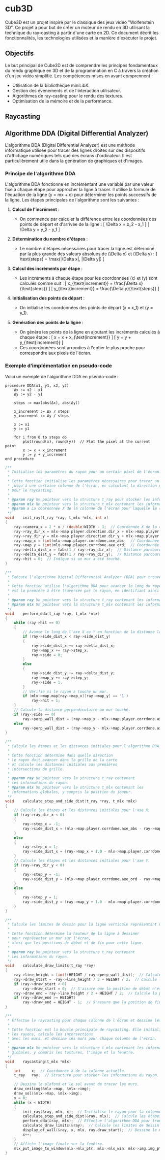 # cub3D
Cube3D est un projet inspiré par le classique des jeux vidéo "Wolfenstein 3D". Ce projet a pour but de créer un moteur de rendu en 3D utilisant la technique du ray-casting à partir d'une carte en 2D. Ce document décrit les fonctionnalités, les technologies utilisées et la manière d'exécuter le projet.

## Objectifs
Le but principal de Cube3D est de comprendre les principes fondamentaux du rendu graphique en 3D et de la programmation en C 
à travers la création d'un jeu vidéo simplifié. Les compétences mises en avant comprennent :

- Utilisation de la bibliothèque miniLibX.
- Gestion des événements et de l'interaction utilisateur.
- Algorithmes de ray-casting pour le rendu des textures.
- Optimisation de la mémoire et de la performance.
## Raycasting
## Algorithme DDA (Digital Differential Analyzer)

L'algorithme DDA (Digital Differential Analyzer) est une méthode informatique utilisée pour tracer des lignes droites sur des dispositifs d'affichage numériques tels que des écrans d'ordinateur. Il est particulièrement utile dans la génération de graphiques et d'images.

### Principe de l'algorithme DDA

L'algorithme DDA fonctionne en incrémentant une variable par une valeur fixe à chaque étape pour approcher la ligne à tracer. Il utilise la formule de l'équation de la ligne \(y = mx + c\) pour déterminer les points successifs de la ligne. Les étapes principales de l'algorithme sont les suivantes :

1. **Calcul de l'incrément** :
   - On commence par calculer la différence entre les coordonnées des points de départ et d'arrivée de la ligne : 
     \[
     \Delta x = x_2 - x_1
     \]
     \[
     \Delta y = y_2 - y_1
     \]

2. **Détermination du nombre d'étapes** :
   - Le nombre d'étapes nécessaires pour tracer la ligne est déterminé par la plus grande des valeurs absolues de \(\Delta x\) et \(\Delta y\) :
     \[
     \text{steps} = \max(|\Delta x|, |\Delta y|)
     \]

3. **Calcul des incréments par étape** :
   - Les incréments à chaque étape pour les coordonnées \(x\) et \(y\) sont calculés comme suit :
     \[
     x_{\text{increment}} = \frac{\Delta x}{\text{steps}}
     \]
     \[
     y_{\text{increment}} = \frac{\Delta y}{\text{steps}}
     \]

4. **Initialisation des points de départ** :
   - On initialise les coordonnées des points de départ \(x = x_1\) et \(y = y_1\).

5. **Génération des points de la ligne** :
   - On génère les points de la ligne en ajoutant les incréments calculés à chaque étape :
     \[
     x = x + x_{\text{increment}}
     \]
     \[
     y = y + y_{\text{increment}}
     \]
   - Ces coordonnées sont arrondies à l'entier le plus proche pour correspondre aux pixels de l'écran.

### Exemple d'implémentation en pseudo-code

Voici un exemple de l'algorithme DDA en pseudo-code :

```pseudo
procedure DDA(x1, y1, x2, y2)
    Δx := x2 - x1
    Δy := y2 - y1
    
    steps := max(abs(Δx), abs(Δy))
    
    x_increment := Δx / steps
    y_increment := Δy / steps
    
    x := x1
    y := y1
    
    for i from 0 to steps do
        plot(round(x), round(y))  // Plot the pixel at the current point
        x := x + x_increment
        y := y + y_increment
end procedure
```
```.c
/**
 * Initialise les paramètres du rayon pour un certain pixel de l'écran.
 *
 * Cette fonction initialise les paramètres nécessaires pour tracer un rayon depuis la position du joueur
 * jusqu'à une certaine colonne de l'écran, en calculant la direction du rayon et d'autres paramètres nécessaires
 * pour le raycasting.
 *
 * @param ray Un pointeur vers la structure t_ray pour stocker les informations du rayon.
 * @param mlx Un pointeur vers la structure t_mlx contenant les informations globales, y compris le joueur et la carte.
 * @param x La coordonnée X de la colonne de l'écran pour laquelle le rayon est initialisé.
 */
void	init_ray(t_ray *ray, t_mlx *mlx, int x)
{
	ray->camera_x = 2 * x / (double)WIDTH - 1;  // Coordonnée X de la caméra dans l'espace de la caméra.
	ray->ray_dir_x = mlx->map.player.direction.dir_x + mlx->map.player.camera.planex * ray->camera_x;
	ray->ray_dir_y = mlx->map.player.direction.dir_y + mlx->map.player.camera.planey * ray->camera_x;
	ray->map_x = (int)mlx->map.player.corrdone.axe_abs;  // Coordonnée X sur la carte.
	ray->map_y = (int)mlx->map.player.corrdone.axe_ord;  // Coordonnée Y sur la carte.
	ray->delta_dist_x = fabs(1 / ray->ray_dir_x);  // Distance parcourue dans le monde réel pour passer d'un côté X à l'autre.
	ray->delta_dist_y = fabs(1 / ray->ray_dir_y);  // Distance parcourue dans le monde réel pour passer d'un côté Y à l'autre.
	ray->hit = 0;  // Indique si un mur a été touché.
}

/**
 * Exécute l'algorithme Digital Differential Analyzer (DDA) pour trouver la première intersection de mur.
 *
 * Cette fonction utilise l'algorithme DDA pour avancer le long du rayon et déterminer quelle case de la carte
 * est la première à être traversée par le rayon, en identifiant ainsi la distance perpendiculaire au mur.
 *
 * @param ray Un pointeur vers la structure t_ray contenant les informations du rayon.
 * @param mlx Un pointeur vers la structure t_mlx contenant les informations globales, y compris la carte.
 */
void	perform_dda(t_ray *ray, t_mlx *mlx)
{
	while (ray->hit == 0)
	{
		// Avance le long de l'axe X ou Y en fonction de la distance la plus courte.
		if (ray->side_dist_x < ray->side_dist_y)
		{
			ray->side_dist_x += ray->delta_dist_x;
			ray->map_x += ray->step_x;
			ray->side = 0;
		}
		else
		{
			ray->side_dist_y += ray->delta_dist_y;
			ray->map_y += ray->step_y;
			ray->side = 1;
		}
		// Vérifie si le rayon a touché un mur.
		if (mlx->map.map[ray->map_x][ray->map_y] == '1')
			ray->hit = 1;
	}
	// Calcule la distance perpendiculaire au mur touché.
	if (ray->side == 0)
		ray->perp_wall_dist = (ray->map_x - mlx->map.player.corrdone.axe_abs + (1 - ray->step_x) / 2) / ray->ray_dir_x;
	else
		ray->perp_wall_dist = (ray->map_y - mlx->map.player.corrdone.axe_ord + (1 - ray->step_y) / 2) / ray->ray_dir_y;
}

/**
 * Calcule les étapes et les distances initiales pour l'algorithme DDA.
 *
 * Cette fonction détermine dans quelle direction
 * le rayon doit avancer dans la grille de la carte
 * et calcule les distances initiales aux premières
 * intersections de grille.
 *
 * @param ray Un pointeur vers la structure t_ray contenant
 * les informations du rayon.
 * @param mlx Un pointeur vers la structure t_mlx contenant les
 * informations globales, y compris la position du joueur.
 */
void	calculate_step_and_side_dist(t_ray *ray, t_mlx *mlx)
{
	// Calcule les étapes et les distances initiales pour l'axe X.
	if (ray->ray_dir_x < 0)
	{
		ray->step_x = -1;
		ray->side_dist_x = (mlx->map.player.corrdone.axe_abs - ray->map_x) * ray->delta_dist_x;
	}
	else
	{
		ray->step_x = 1;
		ray->side_dist_x = (ray->map_x + 1.0 - mlx->map.player.corrdone.axe_abs) * ray->delta_dist_x;
	}
	// Calcule les étapes et les distances initiales pour l'axe Y.
	if (ray->ray_dir_y < 0)
	{
		ray->step_y = -1;
		ray->side_dist_y = (mlx->map.player.corrdone.axe_ord - ray->map_y) * ray->delta_dist_y;
	}
	else
	{
		ray->step_y = 1;
		ray->side_dist_y = (ray->map_y + 1.0 - mlx->map.player.corrdone.axe_ord) * ray->delta_dist_y;
	}
}

/**
 * Calcule les limites de dessin pour la ligne verticale représentant un mur.
 *
 * Cette fonction détermine la hauteur de la ligne à dessiner
 * pour représenter un mur sur l'écran,
 * ainsi que les positions de début et de fin pour cette ligne.
 *
 * @param ray Un pointeur vers la structure t_ray contenant
 * les informations du rayon.
 */
void	calculate_draw_limits(t_ray *ray)
{
	ray->line_height = (int)(HEIGHT / ray->perp_wall_dist);  // Calcule la hauteur de la ligne en fonction de la distance au mur.
	ray->draw_start = -ray->line_height / 2 + HEIGHT / 2;  // Calcule la position de début du dessin.
	if (ray->draw_start < 0)
		ray->draw_start = 0;  // S'assure que la position de début n'est pas hors de l'écran.
	ray->draw_end = ray->line_height / 2 + HEIGHT / 2;  // Calcule la position de fin du dessin.
	if (ray->draw_end >= HEIGHT)
		ray->draw_end = HEIGHT - 1;  // S'assure que la position de fin n'est pas hors de l'écran.
}

/**
 * Effectue le raycasting pour chaque colonne de l'écran et dessine les murs.
 *
 * Cette fonction est la boucle principale de raycasting. Elle initialise
 * les rayons, calcule les intersections
 * avec les murs, et dessine les murs pour chaque colonne de l'écran.
 *
 * @param mlx Un pointeur vers la structure t_mlx contenant les informations
 * globales, y compris les textures, l'image et la fenêtre.
 */
void	raycasting(t_mlx *mlx)
{
	int		x;  // Coordonnée X de la colonne actuelle.
	t_ray	ray;  // Structure pour stocker les informations du rayon.

	// Dessine le plafond et le sol avant de tracer les murs.
	draw_ceiling(&mlx->map, &mlx->img);
	draw_sol(&mlx->map, &mlx->img);
	x = 0;
	while (x < WIDTH)
	{
		init_ray(&ray, mlx, x);  // Initialise le rayon pour la colonne actuelle.
		calculate_step_and_side_dist(&ray, mlx);  // Calcule les étapes et les distances initiales.
		perform_dda(&ray, mlx);  // Effectue l'algorithme DDA pour trouver les intersections de mur.
		calculate_draw_limits(&ray);  // Calcule les limites de dessin pour le mur.
		display_of_wall(&ray, x, mlx, ray.draw_start);  // Dessine le mur pour la colonne actuelle.
		x++;
	}
	// Affiche l'image finale sur la fenêtre.
	mlx_put_image_to_window(mlx->mlx_ptr, mlx->mlx_win, mlx->img.img_ptr, 0, 0);
}
```
